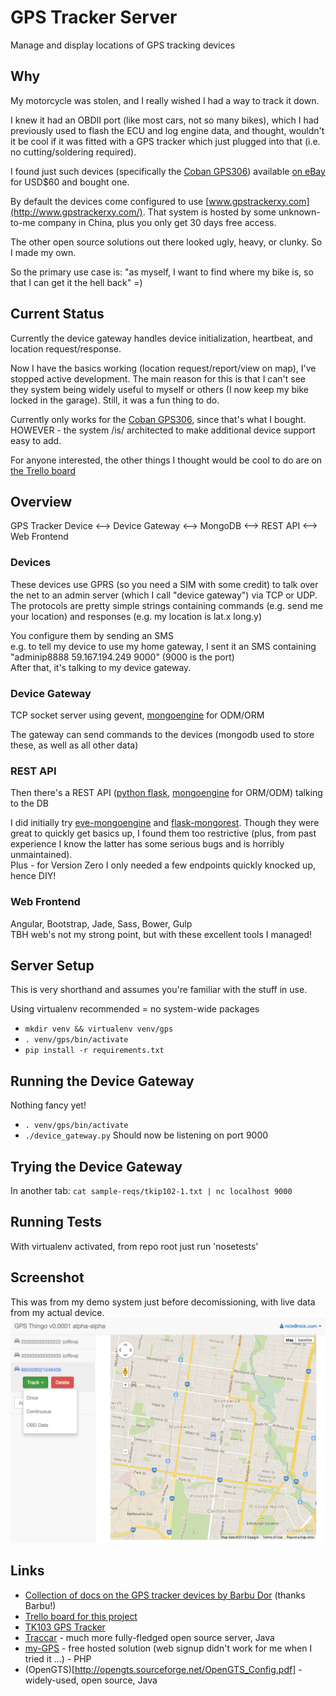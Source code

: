 # GPS Tracker Server #
Manage and display locations of GPS tracking devices

## Why ##
My motorcycle was stolen, and I really wished I had a way to track it down.

I knew it had an OBDII port (like most cars, not so many bikes), which I had previously used to flash the ECU and log engine data, and thought, wouldn't it be cool if it was fitted with a GPS tracker which just plugged into that (i.e. no cutting/soldering required).

I found just such devices (specifically the [Coban GPS306](http://www.coban.net/html/2014/07/23/2014072306120056640641.html)) available [on eBay](http://www.ebay.com/sch/i.html?_from=R40&_trksid=p2047675.m570.l1313.TR11.TRC1.A0.H0.Xcoban+gps306&_nkw=coban+gps306&_sacat=0) for USD$60 and bought one.

By default the devices come configured to use [www.gpstrackerxy.com](http://www.gpstrackerxy.com/). That system is hosted by some unknown-to-me company in China, plus you only get 30 days free access.

The other open source solutions out there looked ugly, heavy, or clunky. So I made my own.

So the primary use case is: "as myself, I want to find where my bike is, so that I can get it the hell back" =)

## Current Status ##
Currently the device gateway handles device initialization, heartbeat, and location request/response.

Now I have the basics working (location request/report/view on map), I've stopped active development. The main reason for this is that I can't see they system being widely useful to myself or others (I now keep my bike locked in the garage). Still, it was a fun thing to do.

Currently only works for the [Coban GPS306](http://www.coban.net/html/2014/07/23/2014072306120056640641.html), since that's what I bought.  
HOWEVER - the system /is/ architected to make additional device support easy to add.

For anyone interested, the other things I thought would be cool to do are on [the Trello board](https://trello.com/b/yqAj7edK/gps-thingo)

## Overview ##
GPS Tracker Device <--> Device Gateway <--> MongoDB <--> REST API <--> Web Frontend

### Devices ###
These devices use GPRS (so you need a SIM with some credit) to talk over the net to an admin server (which I call "device gateway") via TCP or UDP.  
The protocols are pretty simple strings containing commands (e.g. send me your location) and responses (e.g. my location is lat.x long.y)

You configure them by sending an SMS  
e.g. to tell my device to use my home gateway, I sent it an SMS containing "adminip8888 59.167.194.249 9000" (9000 is the port)  
After that, it's talking to my device gateway.

### Device Gateway ###
TCP socket server using gevent, [mongoengine](http://mongoengine.org/) for ODM/ORM

The gateway can send commands to the devices (mongodb used to store these, as well as all other data)

### REST API ###
Then there's a REST API ([python flask](http://flask.pocoo.org/), [mongoengine](http://mongoengine.org/) for ORM/ODM) talking to the DB

I did initially try [eve-mongoengine](https://github.com/hellerstanislav/eve-mongoengine) and [flask-mongorest](https://github.com/elasticsales/flask-mongorest). Though they were great to quickly get basics up, I found them too restrictive (plus, from past experience I know the latter has some serious bugs and is horribly unmaintained).  
Plus - for Version Zero I only needed a few endpoints quickly knocked up, hence DIY!

### Web Frontend ###
Angular, Bootstrap, Jade, Sass, Bower, Gulp  
TBH web's not my strong point, but with these excellent tools I managed!

## Server Setup ##
This is very shorthand and assumes you're familiar with the stuff in use.

Using virtualenv recommended = no system-wide packages
* `mkdir venv && virtualenv venv/gps`
* `. venv/gps/bin/activate`
* `pip install -r requirements.txt`

## Running the Device Gateway ##
Nothing fancy yet!
* `. venv/gps/bin/activate`
* `./device_gateway.py`
Should now be listening on port 9000

## Trying the Device Gateway ##
In another tab: `cat sample-reqs/tkip102-1.txt | nc localhost 9000`

## Running Tests ##
With virtualenv activated, from repo root just run 'nosetests'

## Screenshot ##
This was from my demo system just before decomissioning, with live data from my actual device.
![Screenshot of GPS Thingo](doc/gps-tracker-thingo-screenshot.png "Screenshot of GPS Tracker Thingo v0.000001 Alpha etc")

## Links ##
* [Collection of docs on the GPS tracker devices by Barbu Dor](https://drive.google.com/drive/u/0/#folders/0B9QofkYKWsMuZnIwZ1BqeXhzQlE) (thanks Barbu!)
* [Trello board for this project](https://trello.com/b/yqAj7edK/gps-thingo)
* [TK103 GPS Tracker](http://en.wikibooks.org/wiki/TK103_GPS_Tracker)
* [Traccar](http://www.traccar.org/) - much more fully-fledged open source server, Java
* [my-GPS](http://www.my-gps.org/index-en.php) - free hosted solution (web signup didn't work for me when I tried it ...) - PHP
* (OpenGTS)[http://opengts.sourceforge.net/OpenGTS_Config.pdf] - widely-used, open source, Java
